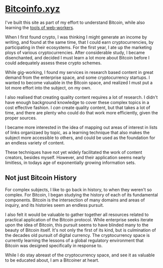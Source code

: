 # [Bitcoinfo.xyz](https://bitcoinfo.xyz)

I've built this site as part of my effort to understand Bitcoin, while also learning the [tools of web-workers](https://web-work.tools).

When I first found crypto, I was thinking I might generate an income by writing, and found at the same time, that I could earn cryptocurrencies, by participating in their ecosystems. For the first year, I ate up the marketing ploys of various cryptocurrencies. After considerable study, I became disenchanted, and decided I must learn a lot more about Bitcoin before I could adequately assess these crypto schemes.

While gig-working, I found my services in research based content in great demand from the enterprise space, and some cryptocurrency startups. I wanted to become valuable in the Bitcoin space, and realized I must put a lot more effort into the subject, on my own.

I also realised that creating quality content requires a lot of research. I didn't have enough background knowledge to cover these complex topics in a cost effective fashion. I *can* create quality content, but that takes a lot of time, and there are plenty who could do that work more efficiently, given the proper sources.

I became more interested in the idea of mapping out areas of interest in lists of links organizaed by topic, as a learning technique that also makes the subject more accessible to others, and could be used as the foundation for an endless variety of content. 

These techniques have not yet widely facilitated the work of content creators, besides myself. However, and their application seems nearly limitless, in todays age of exponentially growing information sets.

## Not just Bitcoin History

For complex subjects, I like to go back in history, to when they weren't so complex.  For Bitcoin, I began studying the history of each of its fundamental components. Bitcoin is the intersection of many domains and areas of inquiry, and its histories seem an endless pursuit. 

I also felt it would be valuable to gather together all resources related to practical application of the Bitcoin protocol. While enterprise seeks iterate upon the idea of Bitcoin, this pursuit seems to have blinded many to the beauty of Bitcoin itself. It's not only the first of its kind, but is culmination of the decades old pursuit of digital currency. The cryptocurrency space is currently learning the lessons of a global regulatory environment that Bitcoin was designed specifically in response to.

While I do stay abreast of the cryptocurrency space, and see it as valuable to be educated about, I am a Bitcoiner at heart. 
